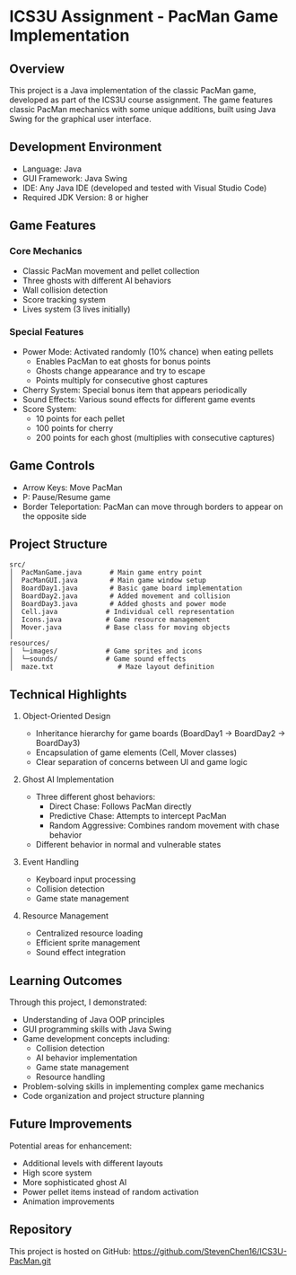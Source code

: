 # ICS3U Assignment - PacMan Game Implementation

## Overview

This project is a Java implementation of the classic PacMan game, developed as part of the ICS3U course assignment. The game features classic PacMan mechanics with some unique additions, built using Java Swing for the graphical user interface.

## Development Environment

- Language: Java
- GUI Framework: Java Swing
- IDE: Any Java IDE (developed and tested with Visual Studio Code)
- Required JDK Version: 8 or higher

## Game Features

### Core Mechanics
- Classic PacMan movement and pellet collection
- Three ghosts with different AI behaviors
- Wall collision detection
- Score tracking system
- Lives system (3 lives initially)

### Special Features
- Power Mode: Activated randomly (10% chance) when eating pellets
  - Enables PacMan to eat ghosts for bonus points
  - Ghosts change appearance and try to escape
  - Points multiply for consecutive ghost captures
- Cherry System: Special bonus item that appears periodically
- Sound Effects: Various sound effects for different game events
- Score System:
  - 10 points for each pellet
  - 100 points for cherry
  - 200 points for each ghost (multiplies with consecutive captures)

## Game Controls

- Arrow Keys: Move PacMan
- P: Pause/Resume game
- Border Teleportation: PacMan can move through borders to appear on the opposite side

## Project Structure

```
src/
│  PacManGame.java       # Main game entry point
│  PacManGUI.java        # Main game window setup
│  BoardDay1.java        # Basic game board implementation
│  BoardDay2.java        # Added movement and collision
│  BoardDay3.java        # Added ghosts and power mode
│  Cell.java            # Individual cell representation
│  Icons.java           # Game resource management
│  Mover.java           # Base class for moving objects
│
resources/
│  └─images/            # Game sprites and icons
│  └─sounds/            # Game sound effects
│  maze.txt                # Maze layout definition
```

## Technical Highlights

1. Object-Oriented Design
   - Inheritance hierarchy for game boards (BoardDay1 → BoardDay2 → BoardDay3)
   - Encapsulation of game elements (Cell, Mover classes)
   - Clear separation of concerns between UI and game logic

2. Ghost AI Implementation
   - Three different ghost behaviors:
     * Direct Chase: Follows PacMan directly
     * Predictive Chase: Attempts to intercept PacMan
     * Random Aggressive: Combines random movement with chase behavior
   - Different behavior in normal and vulnerable states

3. Event Handling
   - Keyboard input processing
   - Collision detection
   - Game state management

4. Resource Management
   - Centralized resource loading
   - Efficient sprite management
   - Sound effect integration

## Learning Outcomes

Through this project, I demonstrated:
- Understanding of Java OOP principles
- GUI programming skills with Java Swing
- Game development concepts including:
  * Collision detection
  * AI behavior implementation
  * Game state management
  * Resource handling
- Problem-solving skills in implementing complex game mechanics
- Code organization and project structure planning

## Future Improvements

Potential areas for enhancement:
- Additional levels with different layouts
- High score system
- More sophisticated ghost AI
- Power pellet items instead of random activation
- Animation improvements

## Repository

This project is hosted on GitHub: https://github.com/StevenChen16/ICS3U-PacMan.git